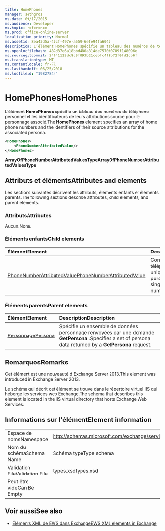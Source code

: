 ```yaml
---
title: HomePhones
manager: sethgros
ms.date: 09/17/2015
ms.audience: Developer
ms.topic: reference
ms.prod: office-online-server
localization_priority: Normal
ms.assetid: 8ea43d5a-4bcf-497e-a559-6efe94fa604b
description: L’élément HomePhones spécifie un tableau des numéros de téléphone personnel et les identificateurs de leurs attributions source pour le personnage associé.
ms.openlocfilehash: 487d37e6a18bbd480a814de7570b0789f148096e
ms.sourcegitcommit: 34041125dc8c5f993b21cebfc4f8b72f0fd2cb6f
ms.translationtype: MT
ms.contentlocale: fr-FR
ms.lasthandoff: 06/25/2018
ms.locfileid: "19827844"
---
```

# <a name="homephones"></a><span data-ttu-id="0d779-103">HomePhones</span><span class="sxs-lookup"><span data-stu-id="0d779-103">HomePhones</span></span>

<span data-ttu-id="0d779-104">L’élément **HomePhones** spécifie un tableau des numéros de téléphone personnel et les identificateurs de leurs attributions source pour le personnage associé.</span><span class="sxs-lookup"><span data-stu-id="0d779-104">The **HomePhones** element specifies an array of home phone numbers and the identifiers of their source attributions for the associated persona.</span></span> 
  
```XML
<HomePhones>
    <PhoneNumberAttributedValue/>
</HomePhones>
```

 <span data-ttu-id="0d779-105">**ArrayOfPhoneNumberAttributedValuesType**</span><span class="sxs-lookup"><span data-stu-id="0d779-105">**ArrayOfPhoneNumberAttributedValuesType**</span></span>
## <a name="attributes-and-elements"></a><span data-ttu-id="0d779-106">Attributs et éléments</span><span class="sxs-lookup"><span data-stu-id="0d779-106">Attributes and elements</span></span>

<span data-ttu-id="0d779-107">Les sections suivantes décrivent les attributs, éléments enfants et éléments parents.</span><span class="sxs-lookup"><span data-stu-id="0d779-107">The following sections describe attributes, child elements, and parent elements.</span></span>
  
### <a name="attributes"></a><span data-ttu-id="0d779-108">Attributs</span><span class="sxs-lookup"><span data-stu-id="0d779-108">Attributes</span></span>

<span data-ttu-id="0d779-109">Aucun.</span><span class="sxs-lookup"><span data-stu-id="0d779-109">None.</span></span>
  
### <a name="child-elements"></a><span data-ttu-id="0d779-110">Éléments enfants</span><span class="sxs-lookup"><span data-stu-id="0d779-110">Child elements</span></span>

|<span data-ttu-id="0d779-111">**Élément**</span><span class="sxs-lookup"><span data-stu-id="0d779-111">**Element**</span></span>|<span data-ttu-id="0d779-112">**Description**</span><span class="sxs-lookup"><span data-stu-id="0d779-112">**Description**</span></span>|
|:-----|:-----|
|[<span data-ttu-id="0d779-113">PhoneNumberAttributedValue</span><span class="sxs-lookup"><span data-stu-id="0d779-113">PhoneNumberAttributedValue</span></span>](phonenumberattributedvalue.md) <br/> |<span data-ttu-id="0d779-114">Contient un numéro de téléphone attribué unique un personnage.</span><span class="sxs-lookup"><span data-stu-id="0d779-114">Contains a single attributed phone number for a persona.</span></span>  <br/> |
   
### <a name="parent-elements"></a><span data-ttu-id="0d779-115">Éléments parents</span><span class="sxs-lookup"><span data-stu-id="0d779-115">Parent elements</span></span>

|<span data-ttu-id="0d779-116">**Élément**</span><span class="sxs-lookup"><span data-stu-id="0d779-116">**Element**</span></span>|<span data-ttu-id="0d779-117">**Description**</span><span class="sxs-lookup"><span data-stu-id="0d779-117">**Description**</span></span>|
|:-----|:-----|
|[<span data-ttu-id="0d779-118">Personnage</span><span class="sxs-lookup"><span data-stu-id="0d779-118">Persona</span></span>](persona.md) <br/> |<span data-ttu-id="0d779-119">Spécifie un ensemble de données personnage renvoyées par une demande **GetPersona** .</span><span class="sxs-lookup"><span data-stu-id="0d779-119">Specifies a set of persona data returned by a **GetPersona** request.</span></span>  <br/> |
   
## <a name="remarks"></a><span data-ttu-id="0d779-120">Remarques</span><span class="sxs-lookup"><span data-stu-id="0d779-120">Remarks</span></span>

<span data-ttu-id="0d779-121">Cet élément est une nouveauté d'Exchange Server 2013.</span><span class="sxs-lookup"><span data-stu-id="0d779-121">This element was introduced in Exchange Server 2013.</span></span>
  
<span data-ttu-id="0d779-122">Le schéma qui décrit cet élément se trouve dans le répertoire virtuel IIS qui héberge les services web Exchange.</span><span class="sxs-lookup"><span data-stu-id="0d779-122">The schema that describes this element is located in the IIS virtual directory that hosts Exchange Web Services.</span></span>
  
## <a name="element-information"></a><span data-ttu-id="0d779-123">Informations sur l'élément</span><span class="sxs-lookup"><span data-stu-id="0d779-123">Element information</span></span>

|||
|:-----|:-----|
|<span data-ttu-id="0d779-124">Espace de noms</span><span class="sxs-lookup"><span data-stu-id="0d779-124">Namespace</span></span>  <br/> |http://schemas.microsoft.com/exchange/services/2006/types  <br/> |
|<span data-ttu-id="0d779-125">Nom du schéma</span><span class="sxs-lookup"><span data-stu-id="0d779-125">Schema Name</span></span>  <br/> |<span data-ttu-id="0d779-126">Schéma type</span><span class="sxs-lookup"><span data-stu-id="0d779-126">Type schema</span></span>  <br/> |
|<span data-ttu-id="0d779-127">Validation File</span><span class="sxs-lookup"><span data-stu-id="0d779-127">Validation File</span></span>  <br/> |<span data-ttu-id="0d779-128">types.xsd</span><span class="sxs-lookup"><span data-stu-id="0d779-128">types.xsd</span></span>  <br/> |
|<span data-ttu-id="0d779-129">Peut être vide</span><span class="sxs-lookup"><span data-stu-id="0d779-129">Can Be Empty</span></span>  <br/> ||
   
## <a name="see-also"></a><span data-ttu-id="0d779-130">Voir aussi</span><span class="sxs-lookup"><span data-stu-id="0d779-130">See also</span></span>



- [<span data-ttu-id="0d779-131">Éléments XML de EWS dans Exchange</span><span class="sxs-lookup"><span data-stu-id="0d779-131">EWS XML elements in Exchange</span></span>](ews-xml-elements-in-exchange.md)

